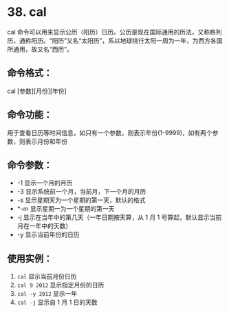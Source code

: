 # 38. cal

cal 命令可以用来显示公历（阳历）日历。公历是现在国际通用的历法，又称格列历，通称阳历。“阳历”又名“太阳历”，系以地球绕行太阳一周为一年，为西方各国所通用，故又名“西历”。

## 命令格式：

cal [参数][月份][年份]

## 命令功能：

用于查看日历等时间信息，如只有一个参数，则表示年份(1-9999)，如有两个参数，则表示月份和年份

## 命令参数：

- -1 显示一个月的月历
- -3 显示系统前一个月，当前月，下一个月的月历
- -s 显示星期天为一个星期的第一天，默认的格式
- \*-m 显示星期一为一个星期的第一天
- -j 显示在当年中的第几天（一年日期按天算，从 1 月 1 号算起，默认显示当前月在一年中的天数）
- -y 显示当前年份的日历

## 使用实例：

1. `cal` 显示当前月份日历
2. `cal 9 2012` 显示指定月份的日历
3. `cal -y 2012` 显示一年
4. `cal -j` 显示自 1 月 1 日的天数
